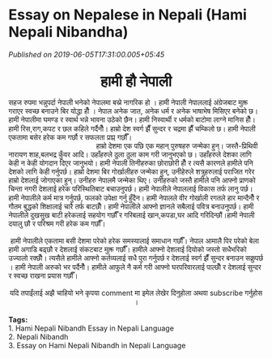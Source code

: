 # Essay on Nepalese in Nepali (Hami Nepali Nibandha)

*Published on 2019-06-05T17:31:00.005+05:45*

<h2 style="text-align: center;">
<span face=""arial unicode ms" , sans-serif" lang="NE" style="font-size: 22pt; line-height: 31.3867px;">हामी हौ नेपाली</span></h2>
<div class="MsoNormal">
<span face=""helvetica neue" , "arial" , "helvetica" , sans-serif"><span lang="NE" style="line-height: 17.12px;">सहज रुपमा भन्नुपर्दा नेपाली भनेको नेपालमा बस्ने नागरिक हो । हामी नेपाली नेपाललाई अंग्रेजबाट मुक्त गराएर स्वच्छ बनाउने बिर योद्धा हौँ । नेपाल अनेक जात</span><span lang="NE" style="line-height: 17.12px;">,</span><span lang="NE" style="line-height: 17.12px;"> अनेक</span><span lang="NE" style="line-height: 17.12px;"> </span><span lang="NE" style="line-height: 17.12px;">धर्म र अनेक भाषाभेष</span><span lang="NE" style="line-height: 17.12px;"> </span><span lang="NE" style="line-height: 17.12px;">मिसिएर बनेको छ। हामी नेपालीमा घमण्ड र स्वार्थ भन्ने भावना उठेको छैन। हामी निस्वार्थी र धर्मको बाटोमा लाग्ने मानिस हौँ। हामी रिस</span><span lang="NE" style="line-height: 17.12px;">,</span><span lang="NE" style="line-height: 17.12px;">राग</span><span lang="NE" style="line-height: 17.12px;">,</span><span lang="NE" style="line-height: 17.12px;">कपट र छल कहिले गर्दैनौँ। हाम्रो देश स्वर्ग झैँ सुन्दर र चद्रमा झैँ चम्किलो छ</span><span lang="NE" style="line-height: 17.12px;">।</span><span lang="NE" style="line-height: 17.12px;"> हामी नेपाली एकतामा बसेर हरेक कम गर्छौ र सफलता प्राप्त गर्छौँ।</span><span style="line-height: 17.12px;"><o:p></o:p></span></span></div>
<div class="MsoNormal">
<span face=""helvetica neue" , "arial" , "helvetica" , sans-serif"><span lang="NE" style="line-height: 17.12px;">                                            हाम्रो देशमा एक पछि एक महान् पुरुषहरु जन्मेका हुन्। जस्तै</span><span lang="NE" style="line-height: 17.12px;">-</span><span lang="NE" style="line-height: 17.12px;">प्रिथिवी नारायण शाह</span><span lang="NE" style="line-height: 17.12px;">,</span><span lang="NE" style="line-height: 17.12px;">बलभद्र कुँवर आदि। उहाँहरुले ठुला ठुला काम गरी जानुभएको छ। उहाँहरुले देशका लागि केही न केही योगदान दिएर जानुभयो। हामी नेपाली तिनीहरुका छोराछोरी हौँ र त्यसै कारणले हामीले पनि देशको</span><span lang="NE" style="line-height: 17.12px;"> </span><span lang="NE" style="line-height: 17.12px;">लागि</span><span lang="NE" style="line-height: 17.12px;"> </span><span lang="NE" style="line-height: 17.12px;">केही गर्नुपर्छ</span><span lang="NE" style="line-height: 17.12px;">।</span><span lang="NE" style="line-height: 17.12px;"> हाम्रो देशमा बिर गोर्खालीहरु जन्मेका हुन्</span><span lang="NE" style="line-height: 17.12px;">, </span><span lang="NE" style="line-height: 17.12px;">उनीहेरुले शत्रुहरुलाई पराजित गरेर हाम्रो देशलाई जोगाएका हुन्। उनीहरु</span><span lang="NE" style="line-height: 17.12px;"> </span><span lang="NE" style="line-height: 17.12px;">नेपालमै जन्मेका थिए। उनीहरुको जस्तै हामीले पनि आफ्नो प्राणको चिन्ता नगरी देशलाई हरेक परिस्थितिबाट बचाउनुपर्छ</span><span lang="NE" style="line-height: 17.12px;">।</span><span lang="NE" style="line-height: 17.12px;"> हामी नेपालीले नेपाललाई विकास तर्फ लानु पर्छ। हामी नेपालीले कर्म मात्र गर्नुपर्छ</span><span lang="NE" style="line-height: 17.12px;">, </span><span lang="NE" style="line-height: 17.12px;">फलको उपेक्षा गर्नु हुँदैन। हामी नेपालले</span><span lang="NE" style="line-height: 17.12px;"> </span><span lang="NE" style="line-height: 17.12px;">वीर गोर्खाली रगतले हार मान्दैनौँ र गौतम बुद्धको शिक्षालाई चारै तर्फ बाटछौँ</span><span lang="NE" style="line-height: 17.12px;">।</span><span lang="NE" style="line-height: 17.12px;"> हामी नेपालीले आफ्नो ज्ञानले सबैलाई पवित्र बनाउनुपर्छ। हामी नेपालीले दुखसुख बाटी हरेकलाई सहयोग गर्छौँ र गरिबलाई खान</span><span lang="NE" style="line-height: 17.12px;">,</span><span lang="NE" style="line-height: 17.12px;">कपडा</span><span lang="NE" style="line-height: 17.12px;">,</span><span lang="NE" style="line-height: 17.12px;">घर आदि गरिदिन्छौं</span><span lang="NE" style="line-height: 17.12px;">।</span><span lang="NE" style="line-height: 17.12px;">हामी नेपाली दयालु छौ र परिश्रम गरी हरेक कम गर्छौँ</span><span lang="NE" style="line-height: 17.12px;">।</span><span style="line-height: 17.12px;"><o:p></o:p></span></span></div>
<div class="MsoNormal">
<span face=""helvetica neue" , "arial" , "helvetica" , sans-serif"><span lang="NE" style="line-height: 17.12px;">                                                  </span><span style="line-height: 17.12px;"><o:p></o:p></span></span></div>
<div class="MsoNormal">
<span face=""helvetica neue" , "arial" , "helvetica" , sans-serif"><span lang="NE" style="line-height: 17.12px;"> हामी नेपालीले एकतामा बसी देशमा परेको हरेक समस्यालाई समाधान गर्छौँ। नेपाल आमालै पिर परेको बेला हामी अगाडि बढ्छौ र देशलाई संकटबाट मुक्त गर्छौँ। हामीले आफ्नो देशलाई दियोको जस्तो सधैभरिको उज्यालो रक्छौँ</span><span lang="NE" style="line-height: 17.12px;">।</span><span lang="NE" style="line-height: 17.12px;"> त्यसैले हामीले आफ्नो कर्तव्यलाई सधै पुरा गर्नुपर्छ र देशलाई स्वर्ग झैँ सुन्दर बनाउन सक्नुपर्छ । हामी नेपाली अरुको भर पर्दैनौँ। हामीले आफुले नै कर्म गरी आफ्नो घरपरिवारलाई पाल्छौँ र देशलाई सुन्दर र स्वच्छ राखना प्रयास गर्छौँ।</span><span style="line-height: 17.12px;"><o:p></o:p></span></span></div>
<div class="MsoNormal">
<span face=""helvetica neue" , "arial" , "helvetica" , sans-serif"><br /></span></div>
<div align="center" class="MsoNormal" style="text-align: center;">
<span face=""helvetica neue" , "arial" , "helvetica" , sans-serif" style="text-align: left;">यदि तपाईंलाई अझै चाहियो भने कृपया comment मा इमेल लेखेर दिनुहोला अथवा subscribe गर्नुहोस ।</span></div><div align="center" class="MsoNormal" style="text-align: center;"><br /></div><div align="center" class="MsoNormal" style="text-align: left;"><b>Tags:</b></div><div align="center" class="MsoNormal" style="text-align: left;">1. Hami Nepali Nibandh Essay in Nepali Language</div><div align="center" class="MsoNormal" style="text-align: left;">2. Nepali Nibandh</div><div align="center" class="MsoNormal" style="text-align: left;">3. Essay on Hami Nepali Nibandh in Nepali Language</div>

